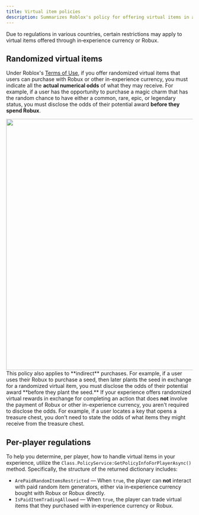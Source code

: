 ```yaml
---
title: Virtual item policies
description: Summarizes Roblox's policy for offering virtual items in an experience.
---
```


Due to regulations in various countries, certain restrictions may apply to virtual items offered through in‑experience currency or Robux.

## Randomized virtual items

Under Roblox's [Terms of Use](https://en.help.roblox.com/hc/en-us/articles/115004647846-Roblox-Terms-of-Use), if you offer randomized virtual items that users can purchase with Robux or other in-experience currency, you must indicate all the **actual numerical odds** of what they may receive. For example, if a user has the opportunity to purchase a magic charm that has the random chance to have either a common, rare, epic, or legendary status, you must disclose the odds of their potential award **before they spend Robux**.

<img src="../../assets/monetization/earning/Virtual-Items-Odds.png" width="680" />

<Alert severity="warning">
This policy also applies to **indirect** purchases. For example, if a user uses their Robux to purchase a seed, then later plants the seed in exchange for a randomized virtual item, you must disclose the odds of their potential award **before they plant the seed.**
</Alert>

<Alert severity="info">
If your experience offers randomized virtual rewards in exchange for completing an action that does <strong>not</strong> involve the payment of Robux or other in-experience currency, you aren't required to disclose the odds. For example, if a user locates a key that opens a treasure chest, you don't need to state the odds of what items they might receive from the treasure chest.
</Alert>

## Per-player regulations

To help you determine, per player, how to handle virtual items in your experience, utilize the `Class.PolicyService:GetPolicyInfoForPlayerAsync()` method. Specifically, the structure of the returned dictionary includes:

- `ArePaidRandomItemsRestricted` &mdash; When `true`, the player can **not** interact with paid random item generators, either via in‑experience currency bought with Robux or Robux directly.
- `IsPaidItemTradingAllowed` &mdash; When `true`, the player can trade virtual items that they purchased with in‑experience currency or Robux.
